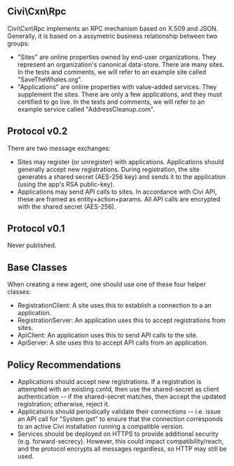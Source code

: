 Civi\Cxn\Rpc
------------

Civi\Cxn\Rpc implements an RPC mechanism based on X.509 and JSON.
Generally, it is based on a assymetric business relationship between two
groups:

 * "Sites" are online properties owned by end-user organizations. They
   represent an organization's canonical data-store.  There are many sites.
   In the tests and comments, we will refer to an example site
   called "SaveTheWhales.org".
 * "Applications" are online properties with value-added services. They
   supplement the sites.  There are only a few applications, and they must
   certified to go live.  In the tests and comments, we will refer to an
   example service called "AddressCleanup.com".

Protocol v0.2
-------------

There are two message exchanges:

 * Sites may register (or unregister) with applications. Applications
   should generally accept new registrations. During registration,
   the site generates a shared secret (AES-256 key) and sends it to
   the application (using the app's RSA public-key).
 * Applications may send API calls to sites. In accordance with Civi
   API, these are framed as entity+action+params. All API calls
   are encrypted with the shared secret (AES-256).

Protocol v0.1
-------------

Never published.

Base Classes
------------

When creating a new agent, one should use one of these four helper classes:

 * RegistrationClient: A site uses this to establish a connection to a
   an application.
 * RegistrationServer: An application uses this to accept registrations
   from sites.
 * ApiClient: An application uses this to send API calls to the site.
 * ApiServer: A site uses this to accept API calls from an application.

Policy Recommendations
----------------------

 * Applications should accept new registrations. If a registration is
   attempted with an existing cxnId, then use the shared-secret as
   client authentication -- if the shared-secret matches, then
   accept the updated registration; otherwise, reject it.
 * Applications should periodically validate their connections --
   i.e. issue an API call for "System.get" to ensure that the
   connection corresponds to an active Civi installation running
   a compatible version.
 * Services should be deployed on HTTPS to provide additional
   security (e.g. forward-secrecy). However, this could impact
   compatibility/reach, and the protocol encrypts all messages
   regardless, so HTTP may still be used.
